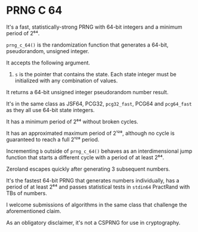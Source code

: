 # PRNG C 64

It's a fast, statistically-strong PRNG with 64-bit integers and a minimum period of 2⁶⁴.

`prng_c_64()` is the randomization function that generates a 64-bit, pseudorandom, unsigned integer.

It accepts the following argument.

1. `s` is the pointer that contains the state. Each state integer must be initialized with any combination of values.

It returns a 64-bit unsigned integer pseudorandom number result.

It's in the same class as JSF64, PCG32, `pcg32_fast`, PCG64 and `pcg64_fast` as they all use 64-bit state integers.

It has a minimum period of 2⁶⁴ without broken cycles.

It has an approximated maximum period of 2¹²⁸, although no cycle is guaranteed to reach a full 2¹²⁸ period.

Incrementing `b` outside of `prng_c_64()` behaves as an interdimensional jump function that starts a different cycle with a period of at least 2⁶⁴.

Zeroland escapes quickly after generating 3 subsequent numbers.

It's the fastest 64-bit PRNG that generates numbers individually, has a period of at least 2⁶⁴ and passes statistical tests in `stdin64` PractRand with TBs of numbers.

I welcome submissions of algorithms in the same class that challenge the aforementioned claim.

As an obligatory disclaimer, it's not a CSPRNG for use in cryptography.
